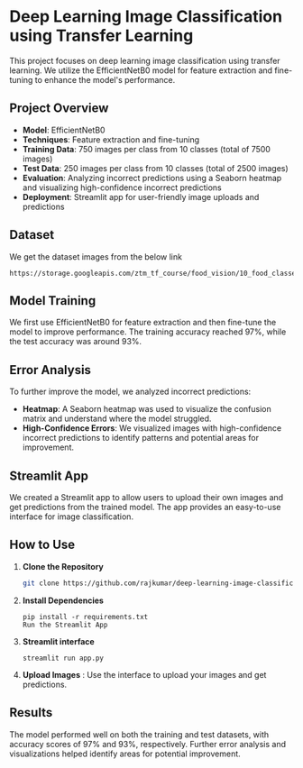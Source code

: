 # Deep Learning Image Classification using Transfer Learning

This project focuses on deep learning image classification using transfer learning. We utilize the EfficientNetB0 model for feature extraction and fine-tuning to enhance the model's performance.

## Project Overview

- **Model**: EfficientNetB0
- **Techniques**: Feature extraction and fine-tuning
- **Training Data**: 750 images per class from 10 classes (total of 7500 images)
- **Test Data**: 250 images per class from 10 classes (total of 2500 images)
- **Evaluation**: Analyzing incorrect predictions using a Seaborn heatmap and visualizing high-confidence incorrect predictions
- **Deployment**: Streamlit app for user-friendly image uploads and predictions

## Dataset
We get the dataset images from the below link 
```
https://storage.googleapis.com/ztm_tf_course/food_vision/10_food_classes_all_data.zip
```

## Model Training

We first use EfficientNetB0 for feature extraction and then fine-tune the model to improve performance. The training accuracy reached 97%, while the test accuracy was around 93%.

## Error Analysis

To further improve the model, we analyzed incorrect predictions:
- **Heatmap**: A Seaborn heatmap was used to visualize the confusion matrix and understand where the model struggled.
- **High-Confidence Errors**: We visualized images with high-confidence incorrect predictions to identify patterns and potential areas for improvement.

## Streamlit App

We created a Streamlit app to allow users to upload their own images and get predictions from the trained model. The app provides an easy-to-use interface for image classification.

## How to Use

1. **Clone the Repository**
   ```bash
   git clone https://github.com/rajkumar/deep-learning-image-classification.git](https://github.com/Rajkumar0819/FoodVision.git
   
2. **Install Dependencies**

    ```
    pip install -r requirements.txt
    Run the Streamlit App
    ```
3. **Streamlit interface**
    ```
    streamlit run app.py
    ```
4. **Upload Images** : Use the interface to upload your images and get predictions.

## Results
The model performed well on both the training and test datasets, with accuracy scores of 97% and 93%, respectively. Further error analysis and visualizations helped identify areas for potential improvement.
